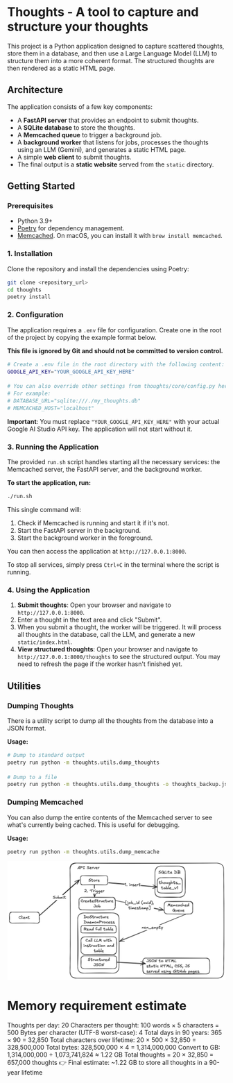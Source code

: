 # Thoughts - A tool to capture and structure your thoughts

This project is a Python application designed to capture scattered thoughts, store them in a database, and then use a Large Language Model (LLM) to structure them into a more coherent format. The structured thoughts are then rendered as a static HTML page.

## Architecture

The application consists of a few key components:
- A **FastAPI server** that provides an endpoint to submit thoughts.
- A **SQLite database** to store the thoughts.
- A **Memcached queue** to trigger a background job.
- A **background worker** that listens for jobs, processes the thoughts using an LLM (Gemini), and generates a static HTML page.
- A simple **web client** to submit thoughts.
- The final output is a **static website** served from the `static` directory.

## Getting Started

### Prerequisites

- Python 3.9+
- [Poetry](https://python-poetry.org/docs/#installation) for dependency management.
- [Memcached](https://memcached.org/downloads). On macOS, you can install it with `brew install memcached`.

### 1. Installation

Clone the repository and install the dependencies using Poetry:

```bash
git clone <repository_url>
cd thoughts
poetry install
```

### 2. Configuration

The application requires a `.env` file for configuration. Create one in the root of the project by copying the example format below.

**This file is ignored by Git and should not be committed to version control.**

```bash
# Create a .env file in the root directory with the following content:
GOOGLE_API_KEY="YOUR_GOOGLE_API_KEY_HERE"

# You can also override other settings from thoughts/core/config.py here
# For example:
# DATABASE_URL="sqlite:///./my_thoughts.db"
# MEMCACHED_HOST="localhost"
```

**Important**: You must replace `"YOUR_GOOGLE_API_KEY_HERE"` with your actual Google AI Studio API key. The application will not start without it.

### 3. Running the Application

The provided `run.sh` script handles starting all the necessary services: the Memcached server, the FastAPI server, and the background worker.

**To start the application, run:**

```bash
./run.sh
```

This single command will:
1.  Check if Memcached is running and start it if it's not.
2.  Start the FastAPI server in the background.
3.  Start the background worker in the foreground.

You can then access the application at `http://127.0.0.1:8000`.

To stop all services, simply press `Ctrl+C` in the terminal where the script is running.

### 4. Using the Application

1.  **Submit thoughts**: Open your browser and navigate to `http://127.0.0.1:8000`.
2.  Enter a thought in the text area and click "Submit".
3.  When you submit a thought, the worker will be triggered. It will process all thoughts in the database, call the LLM, and generate a new `static/index.html`.
4.  **View structured thoughts**: Open your browser and navigate to `http://127.0.0.1:8000/thoughts` to see the structured output. You may need to refresh the page if the worker hasn't finished yet.

## Utilities

### Dumping Thoughts

There is a utility script to dump all the thoughts from the database into a JSON format.

**Usage:**

```bash
# Dump to standard output
poetry run python -m thoughts.utils.dump_thoughts

# Dump to a file
poetry run python -m thoughts.utils.dump_thoughts -o thoughts_backup.json
```

### Dumping Memcached

You can also dump the entire contents of the Memcached server to see what's currently being cached. This is useful for debugging.

**Usage:**

```bash
poetry run python -m thoughts.utils.dump_memcache
```

![](assets/design.png)


# Memory requirement estimate
Thoughts per day: 20
Characters per thought: 100 words × 5 characters = 500
Bytes per character (UTF-8 worst-case): 4
Total days in 90 years: 365 × 90 = 32,850
Total characters over lifetime: 20 × 500 × 32,850 = 328,500,000
Total bytes: 328,500,000 × 4 = 1,314,000,000
Convert to GB: 1,314,000,000 ÷ 1,073,741,824 ≈ 1.22 GB
Total thoughts = 20 × 32,850 = 657,000 thoughts
👉 Final estimate: ~1.22 GB to store all thoughts in a 90-year lifetime









